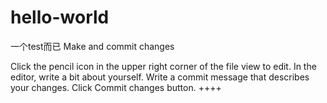 # hello-world
一个test而已
Make and commit changes

Click the  pencil icon in the upper right corner of the file view to edit.
In the editor, write a bit about yourself.
Write a commit message that describes your changes.
Click Commit changes button.
++++
